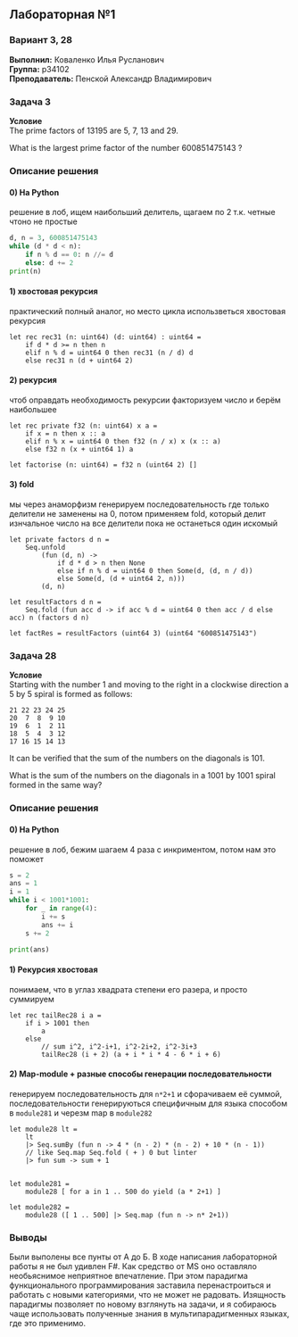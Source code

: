 ## Лабораторная №1 

### Вариант 3, 28

<b>Выполнил:</b> Коваленко Илья Русланович \
<b>Группа:</b> p34102 \
<b>Преподаватель:</b> Пенской Александр Владимирович

### Задача 3
<b>Условие</b> \
The prime factors of 13195 are 5, 7, 13 and 29.

What is the largest prime factor of the number 600851475143 ?

### Описание решения 
#### 0) На Python
решение в лоб, ищем наибольший делитель, щагаем по 2 т.к. четные чтоно не простые
```python
d, n = 3, 600851475143
while (d * d < n):
    if n % d == 0: n //= d
    else: d += 2
print(n)

```
#### 1) хвостовая рекурсия
практический полный аналог, но место цикла использветься хвостовая рекурсия
```f#
let rec rec31 (n: uint64) (d: uint64) : uint64 =
    if d * d >= n then n
    elif n % d = uint64 0 then rec31 (n / d) d
    else rec31 n (d + uint64 2)

```
#### 2) рекурсия
чтоб оправдать необходимость рекурсии факторизуем число и берём наибольшее
```f#
let rec private f32 (n: uint64) x a =
    if x = n then x :: a
    elif n % x = uint64 0 then f32 (n / x) x (x :: a)
    else f32 n (x + uint64 1) a

let factorise (n: uint64) = f32 n (uint64 2) []

```
#### 3) fold
мы через анаморфизм генерируем последовательность где только делители не заменены на 0, потом применяем fold, который делит изнчальное число на все делители пока не останеться один искомый
```f#
let private factors d n =
    Seq.unfold
        (fun (d, n) ->
            if d * d > n then None
            else if n % d = uint64 0 then Some(d, (d, n / d))
            else Some(d, (d + uint64 2, n)))
        (d, n)

let resultFactors d n =
    Seq.fold (fun acc d -> if acc % d = uint64 0 then acc / d else acc) n (factors d n)

let factRes = resultFactors (uint64 3) (uint64 "600851475143")
```

### Задача 28
<b>Условие</b> \
Starting with the number 1 and moving to the right in a clockwise direction a 5 by 5 spiral is formed as follows:

```
21 22 23 24 25
20  7  8  9 10
19  6  1  2 11
18  5  4  3 12
17 16 15 14 13
```

It can be verified that the sum of the numbers on the diagonals is 101.

What is the sum of the numbers on the diagonals in a 1001 by 1001 spiral formed in the same way?

### Описание решения 
#### 0) На Python
решение в лоб, бежим шагаем 4 раза с инкриментом, потом нам это поможет
```python
s = 2
ans = 1
i = 1
while i < 1001*1001:
    for _ in range(4):
        i += s
        ans += i
    s += 2

print(ans)

```
#### 1) Рекурсия хвостовая
понимаем, что в углаз хвадрата степени его разера, и просто суммируем
```f#
let rec tailRec28 i a =
    if i > 1001 then
        a
    else
        // sum i^2, i^2-i+1, i^2-2i+2, i^2-3i+3
        tailRec28 (i + 2) (a + i * i * 4 - 6 * i + 6)

```

#### 2) Map-module + разные способы генерации последовательности
генерируем последовательность для `n*2+1` и сфорачиваем её суммой, последовательности генерируються специфичным для языка способом в `module281` и  черезм map в `module282`
```f#
let module28 lt =
    lt
    |> Seq.sumBy (fun n -> 4 * (n - 2) * (n - 2) + 10 * (n - 1))
    // like Seq.map Seq.fold ( + ) 0 but linter
    |> fun sum -> sum + 1


let module281 =
    module28 [ for a in 1 .. 500 do yield (a * 2+1) ]

let module282 =
    module28 ([ 1 .. 500] |> Seq.map (fun n -> n* 2+1))

```

### Выводы
Были выполены все пунты от А до Б. В ходе написания лабораторной работы я не был удивлен F#. Как средство от MS оно оставляло необьяснимое неприятное впечатление. При этом парадигма функционального программирования заставила перенастроиться и работать с новыми категориями, что не может не радовать. Изящность парадигмы позволяет по новому взглянуть на задачи, и я собираюсь чаще использовать полученные знания в мультипарадигменных языках, где это применимо.
